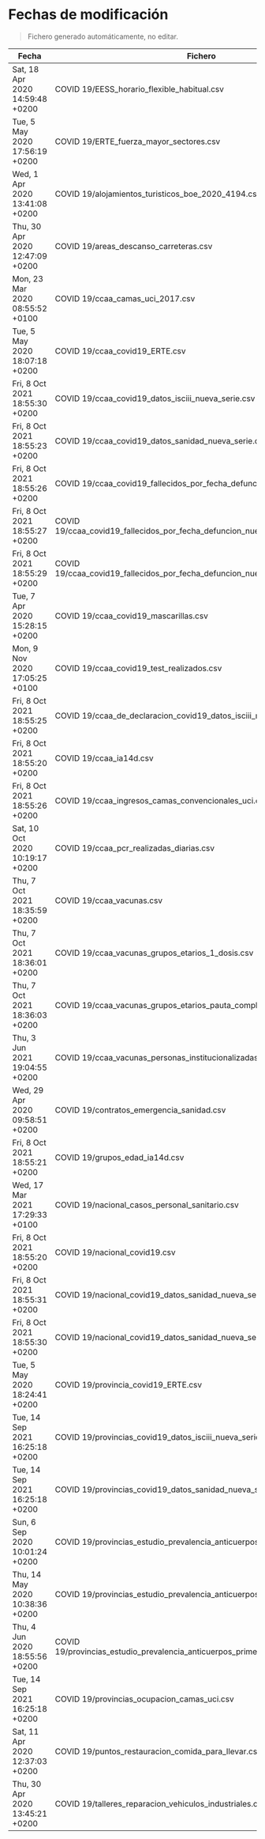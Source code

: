 # Fechas de modificación

> Fichero generado automáticamente, no editar.

| Fecha                           | Fichero                  |
|---------------------------------|--------------------------|
| Sat, 18 Apr 2020 14:59:48 +0200  | COVID 19/EESS_horario_flexible_habitual.csv |
| Tue, 5 May 2020 17:56:19 +0200  | COVID 19/ERTE_fuerza_mayor_sectores.csv |
| Wed, 1 Apr 2020 13:41:08 +0200  | COVID 19/alojamientos_turisticos_boe_2020_4194.csv |
| Thu, 30 Apr 2020 12:47:09 +0200  | COVID 19/areas_descanso_carreteras.csv |
| Mon, 23 Mar 2020 08:55:52 +0100  | COVID 19/ccaa_camas_uci_2017.csv |
| Tue, 5 May 2020 18:07:18 +0200  | COVID 19/ccaa_covid19_ERTE.csv |
| Fri, 8 Oct 2021 18:55:30 +0200  | COVID 19/ccaa_covid19_datos_isciii_nueva_serie.csv |
| Fri, 8 Oct 2021 18:55:23 +0200  | COVID 19/ccaa_covid19_datos_sanidad_nueva_serie.csv |
| Fri, 8 Oct 2021 18:55:26 +0200  | COVID 19/ccaa_covid19_fallecidos_por_fecha_defuncion_nueva_serie.csv |
| Fri, 8 Oct 2021 18:55:27 +0200  | COVID 19/ccaa_covid19_fallecidos_por_fecha_defuncion_nueva_serie_long.csv |
| Fri, 8 Oct 2021 18:55:29 +0200  | COVID 19/ccaa_covid19_fallecidos_por_fecha_defuncion_nueva_serie_original.csv |
| Tue, 7 Apr 2020 15:28:15 +0200  | COVID 19/ccaa_covid19_mascarillas.csv |
| Mon, 9 Nov 2020 17:05:25 +0100  | COVID 19/ccaa_covid19_test_realizados.csv |
| Fri, 8 Oct 2021 18:55:25 +0200  | COVID 19/ccaa_de_declaracion_covid19_datos_isciii_nueva_serie.csv |
| Fri, 8 Oct 2021 18:55:20 +0200  | COVID 19/ccaa_ia14d.csv |
| Fri, 8 Oct 2021 18:55:26 +0200  | COVID 19/ccaa_ingresos_camas_convencionales_uci.csv |
| Sat, 10 Oct 2020 10:19:17 +0200  | COVID 19/ccaa_pcr_realizadas_diarias.csv |
| Thu, 7 Oct 2021 18:35:59 +0200  | COVID 19/ccaa_vacunas.csv |
| Thu, 7 Oct 2021 18:36:01 +0200  | COVID 19/ccaa_vacunas_grupos_etarios_1_dosis.csv |
| Thu, 7 Oct 2021 18:36:03 +0200  | COVID 19/ccaa_vacunas_grupos_etarios_pauta_completa.csv |
| Thu, 3 Jun 2021 19:04:55 +0200  | COVID 19/ccaa_vacunas_personas_institucionalizadas.csv |
| Wed, 29 Apr 2020 09:58:51 +0200  | COVID 19/contratos_emergencia_sanidad.csv |
| Fri, 8 Oct 2021 18:55:21 +0200  | COVID 19/grupos_edad_ia14d.csv |
| Wed, 17 Mar 2021 17:29:33 +0100  | COVID 19/nacional_casos_personal_sanitario.csv |
| Fri, 8 Oct 2021 18:55:20 +0200  | COVID 19/nacional_covid19.csv |
| Fri, 8 Oct 2021 18:55:31 +0200  | COVID 19/nacional_covid19_datos_sanidad_nueva_serie.csv |
| Fri, 8 Oct 2021 18:55:30 +0200  | COVID 19/nacional_covid19_datos_sanidad_nueva_serie_grupos_edad.csv |
| Tue, 5 May 2020 18:24:41 +0200  | COVID 19/provincia_covid19_ERTE.csv |
| Tue, 14 Sep 2021 16:25:18 +0200  | COVID 19/provincias_covid19_datos_isciii_nueva_serie.csv |
| Tue, 14 Sep 2021 16:25:18 +0200  | COVID 19/provincias_covid19_datos_sanidad_nueva_serie.csv |
| Sun, 6 Sep 2020 10:01:24 +0200  | COVID 19/provincias_estudio_prevalencia_anticuerpos_final.csv |
| Thu, 14 May 2020 10:38:36 +0200  | COVID 19/provincias_estudio_prevalencia_anticuerpos_primera_ronda.csv |
| Thu, 4 Jun 2020 18:55:56 +0200  | COVID 19/provincias_estudio_prevalencia_anticuerpos_primera_y_segunda_ronda.csv |
| Tue, 14 Sep 2021 16:25:18 +0200  | COVID 19/provincias_ocupacion_camas_uci.csv |
| Sat, 11 Apr 2020 12:37:03 +0200  | COVID 19/puntos_restauracion_comida_para_llevar.csv |
| Thu, 30 Apr 2020 13:45:21 +0200  | COVID 19/talleres_reparacion_vehiculos_industriales.csv |
